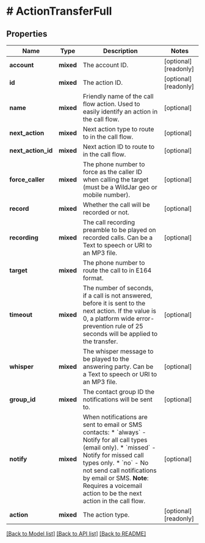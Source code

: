 # # ActionTransferFull

## Properties

Name | Type | Description | Notes
------------ | ------------- | ------------- | -------------
**account** | **mixed** | The account ID. | [optional] [readonly]
**id** | **mixed** | The action ID. | [optional] [readonly]
**name** | **mixed** | Friendly name of the call flow action. Used to easily identify an action in the call flow. | [optional]
**next_action** | **mixed** | Next action type to route to in the call flow. | [optional]
**next_action_id** | **mixed** | Next action ID to route to in the call flow. | [optional]
**force_caller** | **mixed** | The phone number to force as the caller ID when calling the target (must be a WildJar geo or mobile number). | [optional]
**record** | **mixed** | Whether the call will be recorded or not. | [optional]
**recording** | **mixed** | The call recording preamble to be played on recorded calls. Can be a Text to speech or URI to an MP3 file. | [optional]
**target** | **mixed** | The phone number to route the call to in E164 format. |
**timeout** | **mixed** | The number of seconds, if a call is not answered, before it is sent to the next action. If the value is 0, a platform wide error-prevention rule of 25 seconds will be applied to the transfer. | [optional]
**whisper** | **mixed** | The whisper message to be played to the answering party. Can be a Text to speech or URI to an MP3 file. | [optional]
**group_id** | **mixed** | The contact group ID the notifications will be sent to. | [optional]
**notify** | **mixed** | When notifications are sent to email or SMS contacts:   * &#x60;always&#x60; - Notify for all call types (email only).   * &#x60;missed&#x60; - Notify for missed call types only.   * &#x60;no&#x60; - No not send call notifications by email or SMS. **Note**: Requires a voicemail action to be the next action in the call flow. | [optional]
**action** | **mixed** | The action type. | [optional] [readonly]

[[Back to Model list]](../../README.md#models) [[Back to API list]](../../README.md#endpoints) [[Back to README]](../../README.md)
